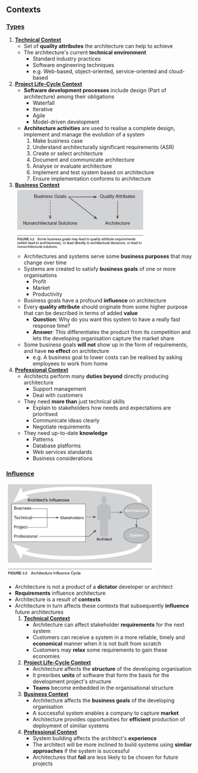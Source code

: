 ## Contexts

### [Types](#)

1. [**Technical Context**](#)
   - Set of **quality attributes** the architecture can help to achieve
   - The architecture's current **technical environment**
      - Standard industry practices
      - Software engineering techniques
      - e.g. Web-based, object-oriented, service-oriented and cloud-based
2. [**Project Life-Cycle Context**](#)
   - **Software development processes** include design (Part of architecture) among their obligations
      - Waterfall
      - Iterative
      - Agile
      - Model-driven development
   - **Architecture activities** are used to realise a complete design, implement and manage the evolution of a system
      1. Make business case
      2. Understand architecturally significant requirements (ASR)
      3. Create or select architecture
      4. Document and communicate architecture
      5. Analyse or evaluate architecture
      6. Implement and test system based on architecture
      7. Ensure implementation conforms to architecture
3. [**Business Context**](#)
<br /><img src="business-goals.png" alt="Business Goals" width=350px /><br />
   - Architectures and systems serve some **business purposes** that may change over time
   - Systems are created to satisfy **business goals** of one or more organisations
      - Profit 
      - Market
      - Productivity 
   - Business goals have a profound **influence** on architecture
   - Every **quality attribute** should originate from some higher purpose that can be described in terms of added **value**
      - **Question**: Why do you want this system to have a really fast response time?
      - **Answer**: This differentiates the product from its competition and lets the developing organisation capture the market share
   - Some business goals **will not** show up in the form of requirements, and have **no effect** on architecture
      - e.g. A business goal to lower costs can be realised by asking employees to work from home
4. [**Professional Context**](#)
   - Architects perform many **duties beyond** directly producing architecture
      - Support management
      - Deal with customers
   - They need **more than** just technical skills
      - Explain to stakeholders how needs and expectations are prioritised
      - Communicate ideas clearly
      - Negotiate requirements
   - They need up-to-date **knowledge**
      - Patterns
      - Database platforms
      - Web services standards
      - Business considerations

### [Influence](#)
<img src="influence-cycle.png" alt="Influence Cycle" width=400px /><br />
- Architecture is not a product of a **dictator** developer or architect
- **Requirements** influence architecture
- Architecture is a result of **contexts**
- Architecture in turn affects these contexts that subsequently **influence** future architectures 
   1. [**Technical Context**](#)
      - Architecture can affect stakeholder **requirements** for the next system
      - Customers can receive a system in a more reliable, timely and **economical** manner when it is not built from scratch
      - Customers may **relax** some requirements to gain these economies
   2. [**Project Life-Cycle Context**](#)
      - Architecture affects the **structure** of the developing organisation
      - It presribes **units** of software that form the basis for the development project's structure
      - **Teams** become embedded in the organisational structure
   3. [**Business Context**](#)
      - Architecture affects the **business goals** of the developing organisation
      - A successful system enables a company to capture **market**
      - Architecture provides opportunities for **efficient** production of deployment of similiar systems
   4. [**Professional Context**](#)
      - System building affects the architect's **experience**
      - The architect will be more inclined to build systems using **simliar approaches** if the system is successful
      - Architectures that **fail** are less likely to be chosen for future projects